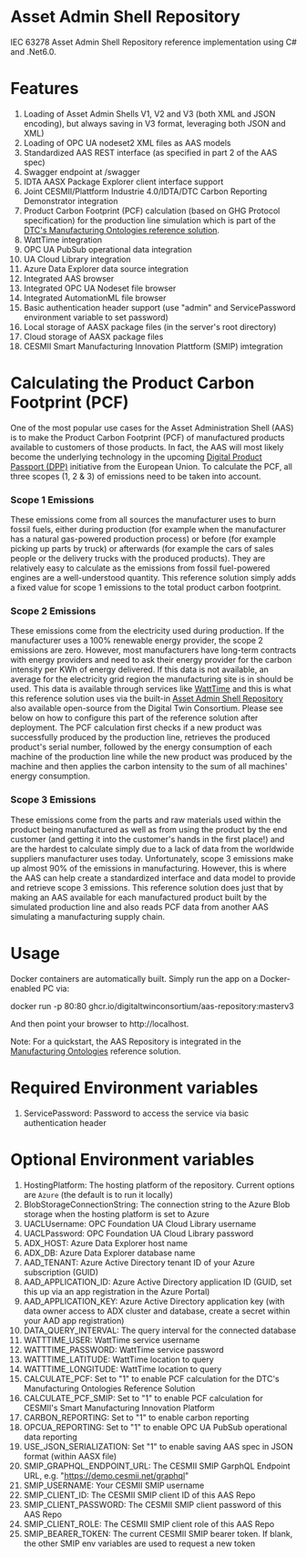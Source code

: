 # Asset Admin Shell Repository

IEC 63278 Asset Admin Shell Repository reference implementation using C# and .Net6.0.

# Features

1. Loading of Asset Admin Shells V1, V2 and V3 (both XML and JSON encoding), but always saving in V3 format, leveraging both JSON and XML)
1. Loading of OPC UA nodeset2 XML files as AAS models
1. Standardized AAS REST interface (as specified in part 2 of the AAS spec)
1. Swagger endpoint at /swagger
1. IDTA AASX Package Explorer client interface support
1. Joint CESMII/Plattform Industrie 4.0/IDTA/DTC Carbon Reporting Demonstrator integration
1. Product Carbon Footprint (PCF) calculation (based on GHG Protocol specification) for the production line simulation which is part of the [DTC's Manufacturing Ontologies reference solution](https://github.com/digitaltwinconsortium/ManufacturingOntologies).
1. WattTime integration
1. OPC UA PubSub operational data integration
1. UA Cloud Library integration
1. Azure Data Explorer data source integration
1. Integrated AAS browser
1. Integrated OPC UA Nodeset file browser
1. Integrated AutomationML file browser
1. Basic authentication header support (use "admin" and ServicePassword environment variable to set password)
1. Local storage of AASX package files (in the server's root directory)
1. Cloud storage of AASX package files
1. CESMII Smart Manufacturing Innovation Plattform (SMIP) imtegration


# Calculating the Product Carbon Footprint (PCF)

One of the most popular use cases for the Asset Administration Shell (AAS) is to make the Product Carbon Footprint (PCF) of manufactured products available to customers of those products. In fact, the AAS will most likely become the underlying technology in the upcoming [Digital Product Passport (DPP)](https://circulareconomy.europa.eu/platform/en/news-and-events/all-events/eu-digital-product-passport-learning-frontrunners) initiative from the European Union. To calculate the PCF, all three scopes (1, 2 & 3) of emissions need to be taken into account. 

### Scope 1 Emissions

These emissions come from all sources the manufacturer uses to burn fossil fuels, either during production (for example when the manufacturer has a natural gas-powered production process) or before (for example picking up parts by truck) or afterwards (for example the cars of sales people or the delivery trucks with the produced products). They are relatively easy to calculate as the emissions from fossil fuel-powered engines are a well-understood quantity. This reference solution simply adds a fixed value for scope 1 emissions to the total product carbon footprint.

### Scope 2 Emissions

These emissions come from the electricity used during production. If the manufacturer uses a 100% renewable energy provider, the scope 2 emissions are zero. However, most manufacturers have long-term contracts with energy providers and need to ask their energy provider for the carbon intensity per KWh of energy delivered. If this data is not available, an average for the electricity grid region the manufacturing site is in should be used. This data is available through services like [WattTime](https://www.watttime.org) and this is what this reference solution uses via the built-in [Asset Admin Shell Repository](https://github.com/digitaltwinconsortium/AAS-Repository) also available open-source from the Digital Twin Consortium. Please see below on how to configure this part of the reference solution after deployment. The PCF calculation first checks if a new product was successfully produced by the production line, retrieves the produced product's serial number, followed by the energy consumption of each machine of the production line while the new product was produced by the machine and then applies the carbon intensity to the sum of all machines' energy consumption.

### Scope 3 Emissions

These emissions come from the parts and raw materials used within the product being manufactured as well as from using the product by the end customer (and getting it into the customer's hands in the first place!) and are the hardest to calculate simply due to a lack of data from the worldwide suppliers manufacturer uses today. Unfortunately, scope 3 emissions make up almost 90% of the emissions in manufacturing. However, this is where the AAS can help create a standardized interface and data model to provide and retrieve scope 3 emissions. This reference solution does just that by making an AAS available for each manufactured product built by the simulated production line and also reads PCF data from another AAS simulating a manufacturing supply chain.


# Usage

Docker containers are automatically built. Simply run the app on a Docker-enabled PC via:

docker run -p 80:80 ghcr.io/digitaltwinconsortium/aas-repository:masterv3

And then point your browser to http://localhost.

Note: For a quickstart, the AAS Repository is integrated in the [Manufacturing Ontologies](https://github.com/digitaltwinconsortium/ManufacturingOntologies) reference solution.


# Required Environment variables

1. ServicePassword: Password to access the service via basic authentication header


# Optional Environment variables

1. HostingPlatform: The hosting platform of the repository. Current options are `Azure` (the default is to run it locally)
1. BlobStorageConnectionString: The connection string to the Azure Blob storage when the hosting platform is set to Azure
1. UACLUsername: OPC Foundation UA Cloud Library username
1. UACLPassword: OPC Foundation UA Cloud Library password
1. ADX_HOST: Azure Data Explorer host name
1. ADX_DB: Azure Data Explorer database name
1. AAD_TENANT: Azure Active Directory tenant ID of your Azure subscription (GUID)
1. AAD_APPLICATION_ID: Azure Active Directory application ID (GUID, set this up via an app registration in the Azure Portal)
1. AAD_APPLICATION_KEY: Azure Active Directory application key (with data owner access to ADX cluster and database, create a secret within your AAD app registration)
1. DATA_QUERY_INTERVAL: The query interval for the connected database
1. WATTTIME_USER: WattTime service username
1. WATTTIME_PASSWORD: WattTime service password
1. WATTTIME_LATITUDE: WattTime location to query
1. WATTTIME_LONGITUDE: WattTime location to query
1. CALCULATE_PCF: Set to "1" to enable PCF calculation for the DTC's Manufacturing Ontologies Reference Solution
1. CALCULATE_PCF_SMIP: Set to "1" to enable PCF calculation for CESMII's Smart Manufacturing Innovation Platform
1. CARBON_REPORTING: Set to "1" to enable carbon reporting
1. OPCUA_REPORTING: Set to "1" to enable OPC UA PubSub operational data reporting
1. USE_JSON_SERIALIZATION: Set "1" to enable saving AAS spec in JSON format (within AASX file)
1. SMIP_GRAPHQL_ENDPOINT_URL: The CESMII SMIP GarphQL Endpoint URL, e.g. "https://demo.cesmii.net/graphql"
1. SMIP_USERNAME: Your CESMII SMIP username
1. SMIP_CLIENT_ID: The CESMII SMIP client ID of this AAS Repo
1. SMIP_CLIENT_PASSWORD: The CESMII SMIP client password of this AAS Repo
1. SMIP_CLIENT_ROLE: The CESMII SMIP client role of this AAS Repo
1. SMIP_BEARER_TOKEN: The current CESMII SMIP bearer token. If blank, the other SMIP env variables are used to request a new token
